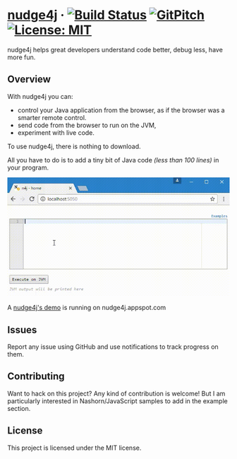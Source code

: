 # [nudge4j](https://lorenzoongithub.github.io/nudge4j/) &middot; [![Build Status](https://travis-ci.org/lorenzoongithub/nudge4j.svg?branch=master)](https://travis-ci.org/lorenzoongithub/nudge4j) [![GitPitch](https://gitpitch.com/assets/badge.svg)](https://gitpitch.com/lorenzoongithub/nudge4j/master?grs=github&t=white) [![License: MIT](https://img.shields.io/badge/License-MIT-yellow.svg)](https://opensource.org/licenses/MIT)

nudge4j helps great developers understand code better, debug less, have more fun.


## Overview

With nudge4j you can: 

- control your Java application from the browser, as if the browser was a smarter remote control.
- send code from the browser to run on the JVM, 
- experiment with live code. 


To use nudge4j, there is nothing to download.

All you have to do is to add a tiny bit of Java code *(less than 100 lines)* in your program.

<img src='n4j.in.action.gif' alt='nudge4j in action]' />

A [nudge4j's demo](http://nudge4j.appspot.com/demo/index.html) is running on nudge4j.appspot.com

## Issues

Report any issue using GitHub and use notifications to track progress on them.

## Contributing

Want to hack on this project? Any kind of contribution is welcome! But I am particularly interested in Nashorn/JavaScript samples to add in the example section. 

## License

This project is licensed under the MIT license.
